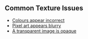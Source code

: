 ## Common Texture Issues
- [Colours appear incorrect](Compression%20Settings.md)
- [Pixel art appears blurry](Filter%20Mode.md)
- [A transparent image is opaque](Transparency.md)